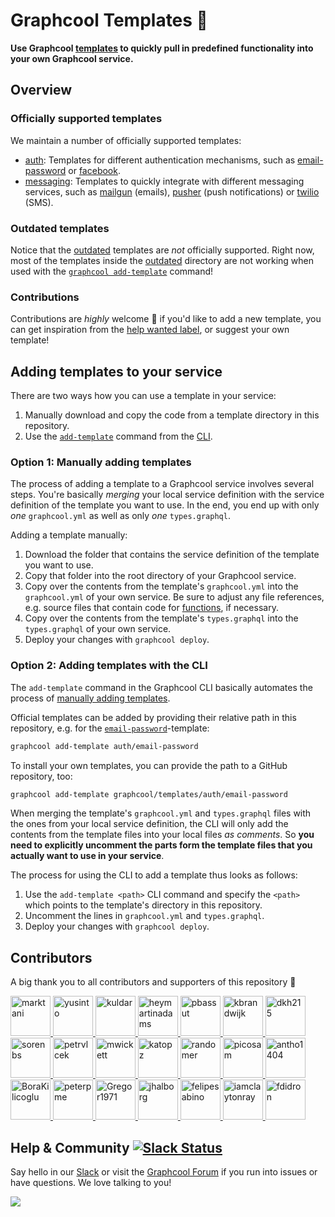 # Graphcool Templates 📗

**Use Graphcool [templates](https://docs-next.graph.cool/docs/reference/service-definition/templates-zeiv8phail) to quickly pull in predefined functionality into your own Graphcool service.**

## Overview

###  Officially supported templates

We maintain a number of officially supported templates:

- [auth](./auth): Templates for different authentication mechanisms, such as [email-password](./auth/email-password) or [facebook](./auth/facebook).
- [messaging](./messaging): Templates to quickly integrate with different messaging services, such as [mailgun](./messaging/mailgun) (emails), [pusher](./messaging/pusher) (push notifications) or [twilio](./messaging/twilio) (SMS).

### Outdated templates

Notice that the [outdated](./outdated) templates are _not_ officially supported. Right now, most of the templates inside the [outdated](./outdated) directory are not working when used with the [`graphcool add-template`](https://docs-next.graph.cool/docs/reference/graphcool-cli/commands-aiteerae6l/#graphcool-add-template) command!

### Contributions

Contributions are _highly_ welcome :green_heart: if you'd like to add a new template, you can get inspiration from the [help wanted label](https://github.com/graphcool/templates/labels/help%20wanted), or suggest your own template!

## Adding templates to your service

There are two ways how you can use a template in your service:

1. Manually download and copy the code from a template directory in this repository. 
2. Use the [`add-template`](https://docs-next.graph.cool/docs/reference/graphcool-cli/commands-aiteerae6l/#graphcool-add-template) command from the [CLI](!alias-zboghez5go).

### Option 1: Manually adding templates

The process of adding a template to a Graphcool service involves several steps. You're basically _merging_ your local service definition with the service definition of the template you want to use. In the end, you end up with only _one_ `graphcool.yml` as well as only _one_ `types.graphql`.

Adding a template manually:

1. Download the folder that contains the service definition of the template you want to use.
2. Copy that folder into the root directory of your Graphcool service.
3. Copy over the contents from the template's `graphcool.yml` into the `graphcool.yml` of your own service. Be sure to adjust any file references, e.g. source files that contain code for [functions](https://docs-next.graph.cool/docs/reference/functions/overview-aiw4aimie9), if necessary.
4. Copy over the contents from the template's `types.graphql` into the `types.graphql` of your own service. 
5. Deploy your changes with `graphcool deploy`.

### Option 2: Adding templates with the CLI

The `add-template` command in the Graphcool CLI basically automates the process of [manually adding templates](#option-1-manually-adding-templates). 

Official templates can be added by providing their relative path in this repository, e.g. for the [`email-password`](https://github.com/graphcool/modules)-template:

```sh
graphcool add-template auth/email-password
```

To install your own templates, you can provide the path to a GitHub repository, too: 

```sh
graphcool add-template graphcool/templates/auth/email-password
```

When merging the template's `graphcool.yml` and `types.graphql` files with the ones from your local service definition, the CLI will only add the contents from the template files into your local files _as comments_. So **you need to explicitly uncomment the parts form the template files that you actually want to use in your service**.

The process for using the CLI to add a template thus looks as follows:

1. Use the `add-template <path>` CLI command and specify the `<path>` which points to the template's directory in this repository.
2. Uncomment the lines in `graphcool.yml` and `types.graphql`.
3. Deploy your changes with `graphcool deploy`.

## Contributors

A big thank you to all contributors and supporters of this repository 💚

<a href="https://github.com/marktani/" target="_blank">
  <img src="https://github.com/marktani.png?size=64" width="64" height="64" alt="marktani">
</a>
<a href="https://github.com/yusinto/" target="_blank">
  <img src="https://github.com/yusinto.png?size=64" width="64" height="64" alt="yusinto">
</a>
<a href="https://github.com/kuldar/" target="_blank">
  <img src="https://github.com/kuldar.png?size=64" width="64" height="64" alt="kuldar">
</a>
<a href="https://github.com/heymartinadams/" target="_blank">
  <img src="https://github.com/heymartinadams.png?size=64" width="64" height="64" alt="heymartinadams">
</a>
<a href="https://github.com/pbassut/" target="_blank">
  <img src="https://github.com/pbassut.png?size=64" width="64" height="64" alt="pbassut">
</a>
<a href="https://github.com/kbrandwijk/" target="_blank">
  <img src="https://github.com/kbrandwijk.png?size=64" width="64" height="64" alt="kbrandwijk">
</a>
<a href="https://github.com/dkh215/" target="_blank">
  <img src="https://github.com/dkh215.png?size=64" width="64" height="64" alt="dkh215">
</a>
<a href="https://github.com/sorenbs/" target="_blank">
  <img src="https://github.com/sorenbs.png?size=64" width="64" height="64" alt="sorenbs">
</a>
<a href="https://github.com/petrvlcek/" target="_blank">
  <img src="https://github.com/petrvlcek.png?size=64" width="64" height="64" alt="petrvlcek">
</a>
<a href="https://github.com/mwickett/" target="_blank">
  <img src="https://github.com/mwickett.png?size=64" width="64" height="64" alt="mwickett">
</a>
<a href="https://github.com/katopz/" target="_blank">
  <img src="https://github.com/katopz.png?size=64" width="64" height="64" alt="katopz">
</a>
<a href="https://github.com/randomer/" target="_blank">
  <img src="https://github.com/randomer.png?size=64" width="64" height="64" alt="randomer">
</a>
<a href="https://github.com/picosam/" target="_blank">
  <img src="https://github.com/picosam.png?size=64" width="64" height="64" alt="picosam">
</a>
<a href="https://github.com/antho1404/" target="_blank">
  <img src="https://github.com/antho1404.png?size=64" width="64" height="64" alt="antho1404">
</a>
<a href="https://github.com/BoraKilicoglu/" target="_blank">
  <img src="https://github.com/BoraKilicoglu.png?size=64" width="64" height="64" alt="BoraKilicoglu">
</a>
<a href="https://github.com/peterpme/" target="_blank">
  <img src="https://github.com/peterpme.png?size=64" width="64" height="64" alt="peterpme">
</a>
<a href="https://github.com/Gregor1971/" target="_blank">
  <img src="https://github.com/Gregor1971.png?size=64" width="64" height="64" alt="Gregor1971">
</a>
<a href="https://github.com/jhalborg/" target="_blank">
  <img src="https://github.com/jhalborg.png?size=64" width="64" height="64" alt="jhalborg">
</a>
<a href="https://github.com/felipesabino/" target="_blank">
  <img src="https://github.com/felipesabino.png?size=64" width="64" height="64" alt="felipesabino">
</a>
<a href="https://github.com/iamclaytonray/" target="_blank">
  <img src="https://github.com/iamclaytonray.png?size=64" width="64" height="64" alt="iamclaytonray">
</a>
<a href="https://github.com/fdidron/" target="_blank">
  <img src="https://github.com/fdidron.png?size=64" width="64" height="64" alt="fdidron">
</a>

## Help & Community [![Slack Status](https://slack.graph.cool/badge.svg)](https://slack.graph.cool)

Say hello in our [Slack](http://slack.graph.cool/) or visit the [Graphcool Forum](https://www.graph.cool/forum) if you run into issues or have questions. We love talking to you!

![](http://i.imgur.com/5RHR6Ku.png)
